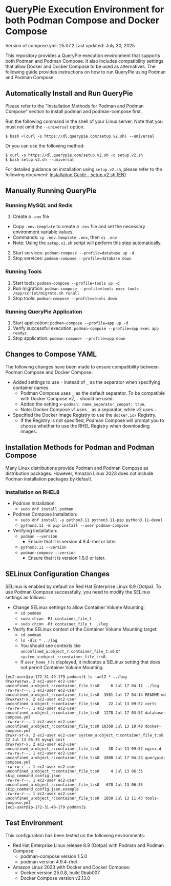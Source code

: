 # QueryPie Execution Environment for both Podman Compose and Docker Compose

Version of compose.yml: 25.07.2
Last updated: July 30, 2025

This repository provides a QueryPie execution environment that supports both Podman and Podman Compose.
It also includes compatibility settings that allow Docker and Docker Compose to be used as alternatives.
The following guide provides instructions on how to run QueryPie using Podman and Podman Compose.

## Automatically Install and Run QueryPie

Please refer to the "Installation Methods for Podman and Podman Compose" section to install podman and podman-compose first.

Run the following command in the shell of your Linux server. Note that you must not omit the `--universal` option.
```shell
$ bash <(curl -s https://dl.querypie.com/setup.v2.sh) --universal
```
Or you can use the following method:
```shell
$ curl -s https://dl.querypie.com/setup.v2.sh -o setup.v2.sh
$ bash setup.v2.sh --universal
```

For detailed guidance on installation using `setup.v2.sh`, please refer to the following document:
[Installation Guide - setup.v2.sh (EN)](https://querypie.atlassian.net/wiki/spaces/QCP/pages/1176404033/Installation+Guide+-+setup.v2.sh+EN)


## Manually Running QueryPie

### Running MySQL and Redis

1. Create a `.env` file
  - Copy `.env.template` to create a `.env` file and set the necessary environment variable values.
  - Commands: `cp .env.template .env`, then `vi .env`
  - Note: Using the `setup.v2.sh` script will perform this step automatically.
2. Start services: `podman-compose --profile=database up -d`
3. Stop services: `podman-compose --profile=database down`

### Running Tools

1. Start tools: `podman-compose --profile=tools up -d`
2. Run migration: `podman-compose --profile=tools exec tools /app/script/migrate.sh runall`
3. Stop tools: `podman-compose --profile=tools down`

### Running QueryPie Application

1. Start application: `podman-compose --profile=app up -d`
2. Verify successful execution: `podman-compose --profile=app exec app readyz`
3. Stop application: `podman-compose --profile=app down`

## Changes to Compose YAML

The following changes have been made to ensure compatibility between Podman Compose and Docker Compose:

- Added settings to use `-` instead of `_` as the separator when specifying container names.
  - Podman Compose uses `_` as the default separator. To be compatible with Docker Compose v2, `-` should be used.
  - Added the setting `x-podman: name_separator_compat: true`.
  - Note: Docker Compose v1 uses `_` as a separator, while v2 uses `-`.
- Specified the Docker Image Registry to use the `docker.io/` Registry.
  - If the Registry is not specified, Podman Compose will prompt you to choose whether to use the RHEL Registry when downloading images.

## Installation Methods for Podman and Podman Compose

Many Linux distributions provide Podman and Podman Compose as distribution packages.
However, Amazon Linux 2023 does not include Podman installation packages by default.

### Installation on RHEL8

- Podman Installation:
  - `sudo dnf install podman`
- Podman Compose Installation:
  - `sudo dnf install -y python3.11 python3.11-pip python3.11-devel`
  - `python3.11 -m pip install --user podman-compose`
- Verifying Installation:
  - `podman --version`
    - Ensure that it is version 4.9.4-rhel or later.
  - `python3.11 --version`
  - `podman-compose --version`
    - Ensure that it is version 1.5.0 or later.

## SELinux Configuration Changes

SELinux is enabled by default on Red Hat Enterprise Linux 8.9 (Ootpa).
To use Podman Compose successfully, you need to modify the SELinux settings as follows:

- Change SELinux settings to allow Container Volume Mounting:
  - `cd podman`
  - `sudo chcon -Rt container_file_t .`
  - `sudo chcon -Rt container_file_t ../log`
- Verify the SELinux context of the Container Volume Mounting target:
  - `cd podman`
  - `ls -dlZ * ../log`
  - You should see contexts like `unconfined_u:object_r:container_file_t:s0` or `system_u:object_r:container_file_t:s0`.
  - If `user_home_t` is displayed, it indicates a SELinux setting that does not permit Container Volume Mounting.

```shell
[ec2-user@ip-172-31-49-179 podman]$ ls -adlZ * ../log
drwxrwxrwx. 2 ec2-user ec2-user unconfined_u:object_r:container_file_t:s0     6 Jul 17 04:11 ../log
-rw-rw-r--. 1 ec2-user ec2-user unconfined_u:object_r:container_file_t:s0  3501 Jul 17 04:14 README.md
drwxrwxr-x. 2 ec2-user ec2-user unconfined_u:object_r:container_file_t:s0    22 Jul 13 09:52 certs
-rw-rw-r--. 1 ec2-user ec2-user unconfined_u:object_r:container_file_t:s0  1278 Jul 17 03:57 database-compose.yml
-rw-rw-r--. 1 ec2-user ec2-user unconfined_u:object_r:container_file_t:s0 10368 Jul 13 10:48 docker-compose.yml
drwxr-xr-x. 2 ec2-user ec2-user system_u:object_r:container_file_t:s0        22 Jul 13 06:35 mysql_init
drwxrwxr-x. 2 ec2-user ec2-user unconfined_u:object_r:container_file_t:s0    38 Jul 13 09:52 nginx.d
-rw-rw-r--. 1 ec2-user ec2-user unconfined_u:object_r:container_file_t:s0  2800 Jul 17 04:23 querypie-compose.yml
-rw-rw-r--. 1 ec2-user ec2-user unconfined_u:object_r:container_file_t:s0     4 Jul 13 06:35 skip_command_config.json
-rw-rw-r--. 1 ec2-user ec2-user unconfined_u:object_r:container_file_t:s0   670 Jul 13 06:35 skip_command_config.json.example
-rw-rw-r--. 1 ec2-user ec2-user unconfined_u:object_r:container_file_t:s0  1850 Jul 13 11:43 tools-compose.yml
[ec2-user@ip-172-31-49-179 podman]$ 
```

## Test Environment

This configuration has been tested on the following environments:

- Red Hat Enterprise Linux release 8.9 (Ootpa) with Podman and Podman Compose:
  - podman-compose version 1.5.0
  - podman version 4.9.4-rhel
- Amazon Linux 2023 with Docker and Docker Compose:
  - Docker version 25.0.8, build 0bab007
  - Docker Compose version v2.13.0

